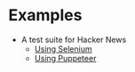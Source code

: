 # Examples

- A test suite for Hacker News
  - [Using Selenium](hackernews/selenium.md)
  - [Using Puppeteer](hackernews/puppeteer.md)
